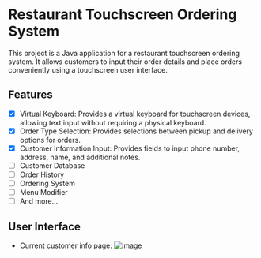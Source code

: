 # Restaurant Touchscreen Ordering System
This project is a Java application for a restaurant touchscreen ordering system. It allows customers to input their order details and place orders conveniently using a touchscreen user interface.

## Features
- [x] Virtual Keyboard: Provides a virtual keyboard for touchscreen devices, allowing text input without requiring a physical keyboard.
- [x] Order Type Selection: Provides selections between pickup and delivery options for orders.
- [x] Customer Information Input: Provides fields to input phone number, address, name, and additional notes.
- [ ] Customer Database
- [ ] Order History
- [ ] Ordering System
- [ ] Menu Modifier
- [ ] And more...

## User Interface
- Current customer info page:
![image](https://github.com/wenxie65/RestaurantTouchscreenOrderingSystem/assets/50670034/a319e0b6-4ecc-4fc0-9335-a568568f06b3)

